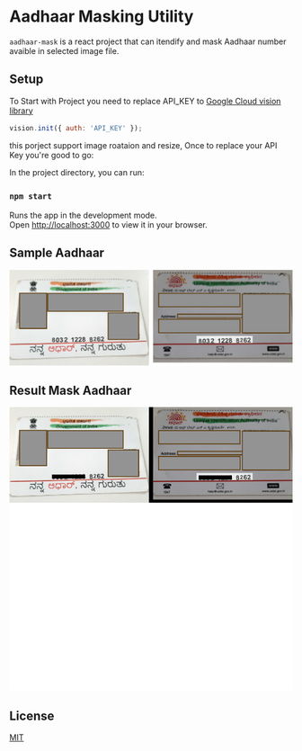 # Aadhaar Masking Utility

`aadhaar-mask` is a react project that can itendify and mask Aadhaar number avaible in selected image file.

## Setup

To Start with Project you need to replace API_KEY to [Google Cloud vision library](https://cloud.google.com/vision/docs/drag-and-drop)

```javascript
vision.init({ auth: 'API_KEY' });
```

this porject support image roataion and resize, Once to replace your API Key you're good to go:

In the project directory, you can run:

### `npm start`

Runs the app in the development mode.\
Open [http://localhost:3000](http://localhost:3000) to view it in your browser.



## Sample Aadhaar
 <img src="https://github.com/rinkeshjain/aadhaar-mask/blob/main/media/normal_aadhaar.png" width="600" style="max-width:100%;">   
 
 ## Result Mask Aadhaar
 <img src="https://github.com/rinkeshjain/aadhaar-mask/blob/main/media/mask_aadhaar.png" width="600" style="max-width:100%;">  

## License

[MIT](https://opensource.org/licenses/mit-license.html)
